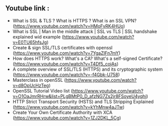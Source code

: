 


## Youtube link :
- What is SSL & TLS ? What is HTTPS ? What is an SSL VPN? (https://www.youtube.com/watch?v=HMoFvRK4HUo)
- What is SSL | Man in the middle attack | SSL vs TLS | SSL handshake explained wid example (https://www.youtube.com/watch?v=E0TU65hfsJg)
- Create & sign SSL/TLS certificates with openssl (https://www.youtube.com/watch?v=7YgaZIFn7mY)
- How does HTTPS work? What's a CA? What's a self-signed Certificate? (https://www.youtube.com/watch?v=T4Df5_cojAs)
- A complete overview of SSL/TLS (HTTPS) and its cryptographic system (https://www.youtube.com/watch?v=-f4Gbk-U758)
- Masterclass in openSSL (https://www.youtube.com/watch?v=d8OpUcHzTeg)
- OpenSSL Tutorial Video list (https://www.youtube.com/watch?v=O1OaJmrRHrw&list=PLgBMtP0_D_afzNG7Zs2jr8FSoyeU4yqhi)
- HTTP Strict Transport Security (HSTS) and TLS Stripping Explained (https://www.youtube.com/watch?v=kYhMnw4aJTw)
- Create Your Own Certificate Authority with XCA (https://www.youtube.com/watch?v=1ZJ2DKL_5Cg)